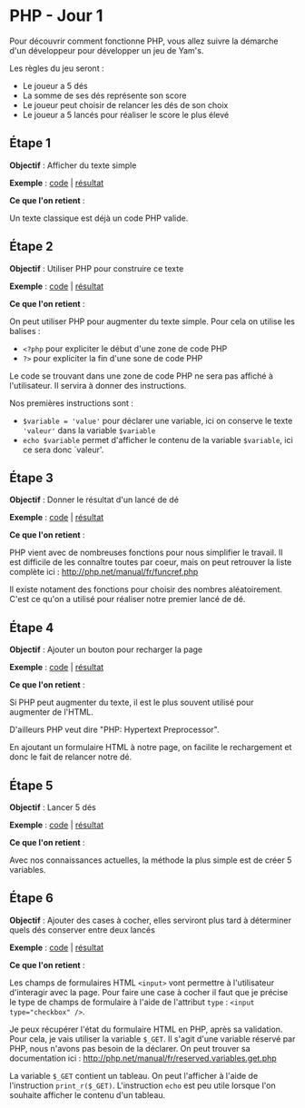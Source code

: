 PHP - Jour 1
======

Pour découvrir comment fonctionne PHP, vous allez suivre la démarche d'un développeur pour développer un jeu de Yam's.

Les règles du jeu seront :

 * Le joueur a 5 dés
 * La somme de ses dés représente son score
 * Le joueur peut choisir de relancer les dés de son choix
 * Le joueur a 5 lancés pour réaliser le score le plus élevé



Étape 1
------

__Objectif__ : Afficher du texte simple

__Exemple__ : [code](step1.php) | [résultat](http://php.baddum.com/jour1/step1.php)

__Ce que l'on retient__ :

Un texte classique est déjà un code PHP valide.



Étape 2
------

__Objectif__ : Utiliser PHP pour construire ce texte

__Exemple__ : [code](step2.php) | [résultat](http://php.baddum.com/jour1/step2.php)

__Ce que l'on retient__ :

On peut utiliser PHP pour augmenter du texte simple.
Pour cela on utilise les balises :

 * `<?php` pour expliciter le début d'une zone de code PHP
 * `?>` pour expliciter la fin d'une sone de code PHP
 
Le code se trouvant dans une zone de code PHP ne sera pas affiché à l'utilisateur.
Il servira à donner des instructions.
 
Nos premières instructions sont :

 * `$variable = 'value'` pour déclarer une variable, ici on conserve le texte `'valeur'` dans la variable `$variable`
 * `echo $variable` permet d'afficher le contenu de la variable `$variable`, ici ce sera donc `valeur'.



Étape 3
------

__Objectif__ : Donner le résultat d'un lancé de dé

__Exemple__ : [code](step3.php) | [résultat](http://php.baddum.com/jour1/step3.php)

__Ce que l'on retient__ :

PHP vient avec de nombreuses fonctions pour nous simplifier le travail.
Il est difficile de les connaître toutes par coeur, mais on peut retrouver la liste complète ici : http://php.net/manual/fr/funcref.php

Il existe notament des fonctions pour choisir des nombres aléatoirement.
C'est ce qu'on a utilisé pour réaliser notre premier lancé de dé.



Étape 4
------

__Objectif__ : Ajouter un bouton pour recharger la page

__Exemple__ : [code](step4.php) | [résultat](http://php.baddum.com/jour1/step4.php)

__Ce que l'on retient__ :

Si PHP peut augmenter du texte, il est le plus souvent utilisé pour augmenter de l'HTML.

D'ailleurs PHP veut dire "PHP: Hypertext Preprocessor".

En ajoutant un formulaire HTML à notre page, on facilite le rechargement et donc le fait de relancer notre dé.



Étape 5
------

__Objectif__ : Lancer 5 dés

__Exemple__ : [code](step5.php) | [résultat](http://php.baddum.com/jour1/step5.php)

__Ce que l'on retient__ :

Avec nos connaissances actuelles, la méthode la plus simple est de créer 5 variables.



Étape 6
------

__Objectif__ : Ajouter des cases à cocher, elles serviront plus tard à déterminer quels dés conserver entre deux lancés

__Exemple__ : [code](step6.php) | [résultat](http://php.baddum.com/jour1/step6.php)

__Ce que l'on retient__ :

Les champs de formulaires HTML `<input>` vont permettre à l'utilisateur d'interagir avec la page.
Pour faire une case à cocher il faut que je précise le type de champs de formulaire à l'aide de l'attribut `type` : `<input type="checkbox" />`.

Je peux récupérer l'état du formulaire HTML en PHP, après sa validation. Pour cela, je vais utiliser la variable `$_GET`.
Il s'agit d'une variable réservé par PHP, nous n'avons pas besoin de la déclarer.
On peut trouver sa documentation ici : http://php.net/manual/fr/reserved.variables.get.php

La variable `$_GET` contient un tableau. On peut l'afficher à l'aide de l'instruction `print_r($_GET)`.
L'instruction `echo` est peu utile lorsque l'on souhaite afficher le contenu d'un tableau.


